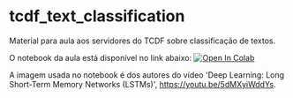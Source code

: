 # tcdf_text_classification
Material para aula aos servidores do TCDF sobre classificação de textos.

O notebook da aula está disponível no link abaixo: [![Open In Colab](https://colab.research.google.com/assets/colab-badge.svg)](https://colab.research.google.com/drive/1AJb4lcQXfTfCz3xPuy66Sze0FYcl6nkQ?usp=sharing)

A imagem usada no notebook é dos autores do vídeo 'Deep Learning: Long Short-Term Memory Networks (LSTMs)', https://youtu.be/5dMXyiWddYs.
